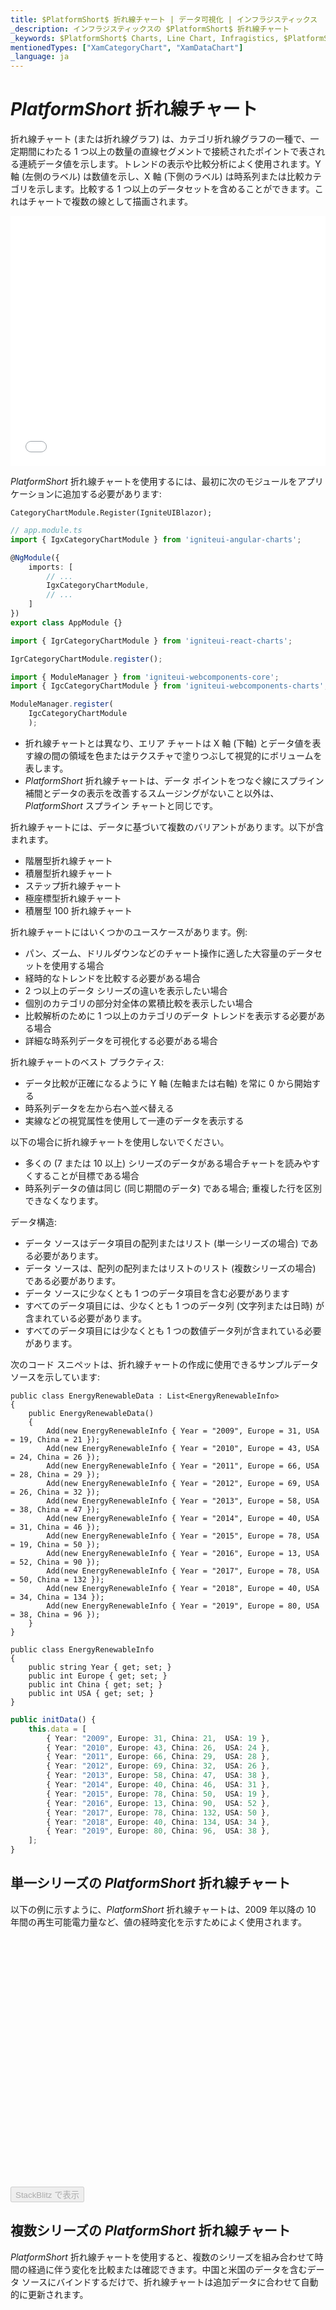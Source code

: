 ```yaml
---
title: $PlatformShort$ 折れ線チャート | データ可視化 | インフラジスティックス
_description: インフラジスティックスの $PlatformShort$ 折れ線チャート
_keywords: $PlatformShort$ Charts, Line Chart, Infragistics, $PlatformShort$ チャート, 折れ線チャート, インフラジスティックス
mentionedTypes: ["XamCategoryChart", "XamDataChart"]
_language: ja
---
```

# $PlatformShort$ 折れ線チャート

折れ線チャート (または折れ線グラフ) は、カテゴリ折れ線グラフの一種で、一定期間にわたる 1 つ以上の数量の直線セグメントで接続されたポイントで表される連続データ値を示します。トレンドの表示や比較分析によく使用されます。Y 軸 (左側のラベル) は数値を示し、X 軸 (下側のラベル) は時系列または比較カテゴリを示します。比較する 1 つ以上のデータセットを含めることができます。これはチャートで複数の線として描画されます。

<div class="sample-container loading" style="height: 400px">
    <iframe id="cc-chart-with-legend" src='{environment:dvDemosBaseUrl}/charts/category-chart-line-chart-with-legend' width="100%" height="100%" seamless frameBorder="0" onload="onXPlatSampleIframeContentLoaded(this);" alt="凡例付きの $PlatformShort$ 折れ線チャート"></iframe>
</div>

<div class="divider--half"></div>

$PlatformShort$ 折れ線チャートを使用するには、最初に次のモジュールをアプリケーションに追加する必要があります:

<!-- Blazor -->
```razor
CategoryChartModule.Register(IgniteUIBlazor);
```
<!-- end: Blazor -->

<!-- Angular -->
```ts
// app.module.ts
import { IgxCategoryChartModule } from 'igniteui-angular-charts';

@NgModule({
    imports: [
        // ...
        IgxCategoryChartModule,
        // ...
    ]
})
export class AppModule {}
```
<!-- end: Angular -->

<!-- React -->
```ts
import { IgrCategoryChartModule } from 'igniteui-react-charts';

IgrCategoryChartModule.register();
```
<!-- end: React -->

<!-- WebComponents -->
```ts
import { ModuleManager } from 'igniteui-webcomponents-core';
import { IgcCategoryChartModule } from 'igniteui-webcomponents-charts';

ModuleManager.register(
    IgcCategoryChartModule
    );
```
<!-- end: WebComponents -->

- 折れ線チャートとは異なり、エリア チャートは X 軸 (下軸) とデータ値を表す線の間の領域を色またはテクスチャで塗りつぶして視覚的にボリュームを表します。
- $PlatformShort$ 折れ線チャートは、データ ポイントをつなぐ線にスプライン補間とデータの表示を改善するスムージングがないこと以外は、$PlatformShort$ スプライン チャートと同じです。

折れ線チャートには、データに基づいて複数のバリアントがあります。以下が含まれます。

- 階層型折れ線チャート
- 積層型折れ線チャート
- ステップ折れ線チャート
- 極座標型折れ線チャート
- 積層型 100 折れ線チャート

折れ線チャートにはいくつかのユースケースがあります。例:

- パン、ズーム、ドリルダウンなどのチャート操作に適した大容量のデータセットを使用する場合
- 経時的なトレンドを比較する必要がある場合
- 2 つ以上のデータ シリーズの違いを表示したい場合
- 個別のカテゴリの部分対全体の累積比較を表示したい場合
- 比較解析のために 1 つ以上のカテゴリのデータ トレンドを表示する必要がある場合
- 詳細な時系列データを可視化する必要がある場合

折れ線チャートのベスト プラクティス:

- データ比較が正確になるように Y 軸 (左軸または右軸) を常に 0 から開始する
- 時系列データを左から右へ並べ替える
- 実線などの視覚属性を使用して一連のデータを表示する

以下の場合に折れ線チャートを使用しないでください。

- 多くの (7 または 10 以上) シリーズのデータがある場合チャートを読みやすくすることが目標である場合
- 時系列データの値は同じ (同じ期間のデータ) である場合; 重複した行を区別できなくなります。

データ構造:

- データ ソースはデータ項目の配列またはリスト (単一シリーズの場合) である必要があります。
- データ ソースは、配列の配列またはリストのリスト (複数シリーズの場合) である必要があります。
- データ ソースに少なくとも 1 つのデータ項目を含む必要があります
- すべてのデータ項目には、少なくとも 1 つのデータ列 (文字列または日時) が含まれている必要があります。
- すべてのデータ項目には少なくとも 1 つの数値データ列が含まれている必要があります。

次のコード スニペットは、折れ線チャートの作成に使用できるサンプルデータ ソースを示しています:

```razor
public class EnergyRenewableData : List<EnergyRenewableInfo>
{
    public EnergyRenewableData()
    {
        Add(new EnergyRenewableInfo { Year = "2009", Europe = 31, USA = 19, China = 21 });
        Add(new EnergyRenewableInfo { Year = "2010", Europe = 43, USA = 24, China = 26 });
        Add(new EnergyRenewableInfo { Year = "2011", Europe = 66, USA = 28, China = 29 });
        Add(new EnergyRenewableInfo { Year = "2012", Europe = 69, USA = 26, China = 32 });
        Add(new EnergyRenewableInfo { Year = "2013", Europe = 58, USA = 38, China = 47 });
        Add(new EnergyRenewableInfo { Year = "2014", Europe = 40, USA = 31, China = 46 });
        Add(new EnergyRenewableInfo { Year = "2015", Europe = 78, USA = 19, China = 50 });
        Add(new EnergyRenewableInfo { Year = "2016", Europe = 13, USA = 52, China = 90 });
        Add(new EnergyRenewableInfo { Year = "2017", Europe = 78, USA = 50, China = 132 });
        Add(new EnergyRenewableInfo { Year = "2018", Europe = 40, USA = 34, China = 134 });
        Add(new EnergyRenewableInfo { Year = "2019", Europe = 80, USA = 38, China = 96 });
    }
}

public class EnergyRenewableInfo
{
    public string Year { get; set; }
    public int Europe { get; set; }
    public int China { get; set; }
    public int USA { get; set; }
}
```

```ts
public initData() {
    this.data = [
        { Year: "2009", Europe: 31, China: 21,  USA: 19 },
        { Year: "2010", Europe: 43, China: 26,  USA: 24 },
        { Year: "2011", Europe: 66, China: 29,  USA: 28 },
        { Year: "2012", Europe: 69, China: 32,  USA: 26 },
        { Year: "2013", Europe: 58, China: 47,  USA: 38 },
        { Year: "2014", Europe: 40, China: 46,  USA: 31 },
        { Year: "2015", Europe: 78, China: 50,  USA: 19 },
        { Year: "2016", Europe: 13, China: 90,  USA: 52 },
        { Year: "2017", Europe: 78, China: 132, USA: 50 },
        { Year: "2018", Europe: 40, China: 134, USA: 34 },
        { Year: "2019", Europe: 80, China: 96,  USA: 38 },
    ];
}
```

## 単一シリーズの $PlatformShort$ 折れ線チャート

以下の例に示すように、$PlatformShort$ 折れ線チャートは、2009 年以降の 10 年間の再生可能電力量など、値の経時変化を示すためによく使用されます。

<div class="sample-container loading" style="height: 400px">
    <iframe id="cc-single-source" data-src='{environment:dvDemosBaseUrl}/charts/category-chart-line-chart-single-source' width="100%" height="100%" seamless frameBorder="0" class="lazyload" alt="単一ソースの $PlatformShort$ 折れ線チャート"></iframe>
</div>
<div>
    <button data-localize="stackblitz" disabled class="stackblitz-btn" data-iframe-id="category-chart-line-chart-single-source-iframe" data-demos-base-url="{environment:dvDemosBaseUrl}">StackBlitz で表示
    </button>
<sample-button src="charts/category-chart/chart-single-source"></sample-button>

</div>

<div class="divider--half"></div>

## 複数シリーズの $PlatformShort$ 折れ線チャート

$PlatformShort$ 折れ線チャートを使用すると、複数のシリーズを組み合わせて時間の経過に伴う変化を比較または確認できます。中国と米国のデータを含むデータ ソースにバインドするだけで、折れ線チャートは追加データに合わせて自動的に更新されます。

<div class="sample-container loading" style="height: 400px">
    <iframe id="cc-multiple-sources" data-src='{environment:dvDemosBaseUrl}/charts/category-chart-line-chart-multiple-sources' width="100%" height="100%" seamless frameBorder="0" class="lazyload" alt="複数シリーズの $PlatformShort$ 折れ線チャート"></iframe>
</div>
<div>
    <button data-localize="stackblitz" disabled class="stackblitz-btn" data-iframe-id="category-chart-line-chart-multiple-sources'-iframe" data-demos-base-url="{environment:dvDemosBaseUrl}">StackBlitz で表示
    </button>
<sample-button src="charts/category-chart/line-chart-multiple-sources'"></sample-button>

</div>

<div class="divider--half"></div>

## $PlatformShort$ 折れ線チャートの凡例

複数シリーズの場合、$PlatformShort$ 折れ線チャートでは、表示されるデータをエンド ユーザーが簡単に認識できるよう、より視覚的なインジケーターが必要です。エクスペリエンスを向上させるには、複数シリーズの凡例を追加する必要があります。最初に凡例オブジェクトをアプリケーションに追加し、それを $PlatformShort$ `XamCategoryChart` の `Legend` プロパティに設定します。これにより、ユーザーは各行がどのデータセットに対応するかを分かりやすく表示します。

<div class="sample-container loading" style="height: 400px">
    <iframe id="cc-line-chart-with-legend" data-src='{environment:dvDemosBaseUrl}/charts/category-chart-line-chart-with-legend' width="100%" height="100%" seamless frameBorder="0" class="lazyload" alt="凡例付きの $PlatformShort$ 折れ線チャート"></iframe>
</div>
<div>
    <button data-localize="stackblitz" disabled class="stackblitz-btn" data-iframe-id="category-chart-line-chart-with-legend-iframe" data-demos-base-url="{environment:dvDemosBaseUrl}">StackBlitz で表示
    </button>
<sample-button src="charts/category-chart/line-chart-with-legend"></sample-button>

</div>

<div class="divider--half"></div>

## ライブ データの $PlatformShort$ 折れ線チャート

$PlatformShort$ 折れ線チャート コンポネントは、次のデモに示すように、数百万に及ぶデータ ポイントを含む大量データを処理し、それらを数ミリ秒ごとに更新できます。

この例では、選択した間隔でライブ データを $PlatformShort$ 折れ線チャートにストリーミングしています。データ ポイントを 5,000 から 100 万に設定し、チャートを更新してチャートを描画するデバイスに基づいてスケールを最適化できます。

<div class="sample-container loading" style="height: 400px">
    <iframe id="cc-high-frequency" data-src='{environment:dvDemosBaseUrl}/charts/category-chart-high-frequency' width="100%" height="100%" seamless frameBorder="0" class="lazyload" alt="ライブ データの $PlatformShort$ 折れ線チャートの例"></iframe>
</div>
<div>
    <button data-localize="stackblitz" disabled class="stackblitz-btn" data-iframe-id="category-chart-high-frequency-iframe" data-demos-base-url="{environment:dvDemosBaseUrl}">StackBlitz で表示
    </button>
<sample-button src="charts/category-chart/high-frequency"></sample-button>

</div>

<div class="divider--half"></div>

## $PlatformShort$ 折れ線チャートのスタイル設定

チャートを設定したら、線の色の変更、凡例のフォント ファミリの変更、`ChartTitle` のサイズの増加など読みやすくするためにスタイル設定をカスタマイズできます。


<div class="sample-container loading" style="height: 400px">
    <iframe id="cc-chart-styling" data-src='{environment:dvDemosBaseUrl}/charts/category-chart-line-chart-styling' width="100%" height="100%" seamless frameBorder="0" class="lazyload" alt="$PlatformShort$ 折れ線チャートのスタイル設定"></iframe>
</div>
   <button data-localize="stackblitz" disabled class="stackblitz-btn" data-iframe-id="category-chart-line-chart-styling-iframe" data-demos-base-url="{environment:dvDemosBaseUrl}">StackBlitz で表示
    </button>
<sample-button src="charts/category-chart/line-chart-styling"></sample-button>

<div class="divider--half"></div>


<!-- ## Additional Resources

- [Series Animations](chart-features-animations.md)
- [Series Annotations](chart-features-annotations.md)
- [Series Highlighting](chart-features-highlighting.md)
- [Series Markers](chart-features-markers.md)
- [Series Tooltips](chart-features-tooltips.md)
- [Series Trendlines](chart-features-trendlines.md) -->

## API メンバー

- `XamCategoryChart`
- `ChartType`
- `ItemsSource`
- `Legend`
